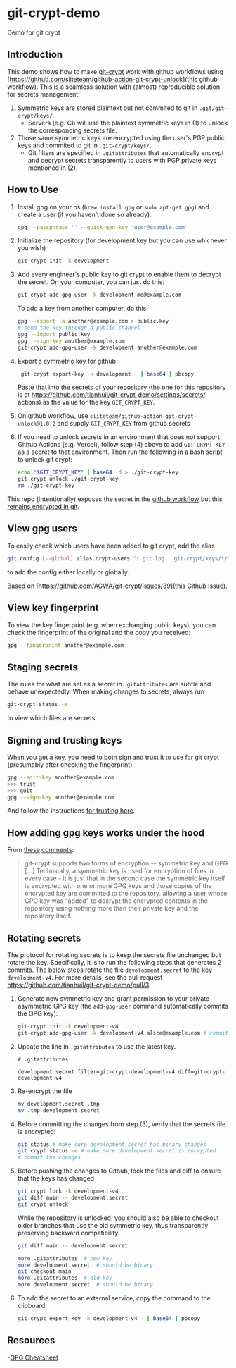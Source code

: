 # git-crypt-demo

Demo for git crypt

## Introduction

This demo shows how to make [git-crypt](https://github.com/AGWA/git-crypt) work with github workflows using [https://github.com/sliteteam/github-action-git-crypt-unlock](this github workflow).  This is a seamless solution with (almost) reproducible solution for secrets management:

1. Symmetric keys are stored plaintext but not commited to git in `.git/git-crypt/keys/`.
   - Servers (e.g. CI) will use the plaintext symmetric keys in (1) to unlock the corresponding secrets file.
2. Those same symmetric keys are encrypted using the user's PGP public keys and commited to git in `.git-crypt/keys/`.
   - Git filters are specified in `.gitattributes` that automatically encrypt and decrypt secrets transparently to users with PGP private keys mentioned in (2).

## How to Use

1. Install gpg on your os (`brew install gpg` or `sudo apt-get gpg`) and create a user (if you haven't done so already).

   ```bash
   gpg --passphrase '' --quick-gen-key 'user@example.com'
   ```

2. Initialize the repository (for development key but you can use whichever you wish)

   ```bash
   git-crypt init -k development
   ```

3. Add every engineer's public key to git crypt to enable them to decrypt the secret.  On your computer, you can just do this:

   ```bash
   git-crypt add-gpg-user -k development me@example.com
   ```

   To add a key from another computer, do this:

   ```bash
   gpg --export -a another@example.com > public.key
   # send the key through a public channel
   gpg --import public.key
   gpg --sign-key another@example.com
   git-crypt add-gpg-user -k development another@example.com
   ```

4. Export a symmetric key for github

   ```bash
    git-crypt export-key -k development - | base64 | pbcopy
   ```

   Paste that into the secrets of your repository (the one for this repository is at <https://github.com/tianhuil/git-crypt-demo/settings/secrets/>  actions) as the value for the key `GIT_CRYPT_KEY`.

5. On github workflow, use `sliteteam/github-action-git-crypt-unlock@1.0.2` and supply `GIT_CRYPT_KEY` from github secrets

6. If you need to unlock secrets in an environment that does not support Github Actions (e.g. Vercel), follow step (4) above to add `GIT_CRYPT_KEY` as a secret to that environment.  Then run the following in a bash script to unlock git crypt:

   ```bash
   echo "$GIT_CRYPT_KEY" | base64 -d > ./git-crypt-key
   git-crypt unlock ./git-crypt-key
   rm ./git-crypt-key
   ```

This repo (intentionally) exposes the secret in the [github workflow](https://github.com/tianhuil/git-crypt-demo/runs/1545130895?check_suite_focus=true) but this [remains encrypted in git](https://github.com/tianhuil/git-crypt-demo/blob/main/file.secret).

## View gpg users

To easily check which users have been added to git crypt, add the alias

```bash
git config [--global] alias.crypt-users "! git log  .git-crypt/keys/*/*/*.gpg | egrep '\\b[A-Za-z0-9._%+-]+@[A-Za-z0-9.-]+\\.[A-Za-z]{2,6}\\b'"
```

to add the config either locally or globally.

Based on [https://github.com/AGWA/git-crypt/issues/39](this Github Issue).

## View key fingerprint

To view the key fingerprint (e.g. when exchanging public keys), you can check the fingerprint of the original and the copy you received:

```bash
gpg --fingerprint another@example.com
```

## Staging secrets

The rules for what are set as a secret in `.gitattributes` are subtle and behave unexpectedly.  When making changes to secrets, always run

```bash
git-crypt status -e
```

to view which files are secrets.

## Signing and trusting keys

When you get a key, you need to both sign and trust it to use for git crypt (presumably after checking the fingerprint).

```bash
gpg --edit-key another@example.com
>>> trust
>>> quit
gpg --sign-key another@example.com
```

And follow the instructions [for trusting here](https://www.gnupg.org/gph/en/manual/x334.html).

## How adding gpg keys works under the hood

From [these](https://github.com/AGWA/git-crypt/issues/47#issuecomment-103765784) [comments](https://github.com/AGWA/git-crypt/issues/47#issuecomment-103778947):
> git-crypt supports two forms of encryption -- symmetric key and GPG [...] Technically, a symmetric key is used for encryption of files in every case - it is just that in the second case the symmetric key itself is encrypted with one or more GPG keys and those copies of the encrypted key are committed to the repository, allowing a user whose GPG key was "added" to decrypt the encrypted contents in the repository using nothing more than their private key and the repository itself.

## Rotating secrets

The protocol for rotating secrets is to keep the secrets file unchanged but
rotate the key.  Specifically, it is to run the following steps that generates 2
commits.  The below steps rotate the file `development.secret` to the key
`development-v4`.  For more details, see the pull request
<https://github.com/tianhuil/git-crypt-demo/pull/3>.

1. Generate new symmetric key and grant permission to your private asymmetric
   GPG key (the `add-gpg-user` command automatically commits the GPG key):

   ```bash
   git-crypt init -k development-v4
   git-crypt add-gpg-user -k development-v4 alice@example.com # commit generated
   ```

2. Update the line in `.gitattributes` to use the latest key.

   ```text
   # .gitattributes

   development.secret filter=git-crypt-development-v4 diff=git-crypt-development-v4
   ```

3. Re-encrypt the file

   ```bash
   mv development.secret .tmp
   mv .tmp development.secret
   ```

4. Before committing the changes from step (3), verify that the secrets file is
   encrypted:

   ```bash
   git status # make sure development.secret has binary changes
   git crypt status -e # make sure development.secret is encrypted
   # commit the changes
   ```

5. Before pushing the changes to Github, lock the files and diff to ensure that
   the keys has changed

   ```bash
   git crypt lock -k development-v4
   git diff main -- development.secret
   git crypt unlock
   ```

   While the repository is unlocked, you should also be able to checkout older
   branches that use the old symmetric key, thus transparently preserving
   backward compatibility.

   ```bash
   git diff main -- development.secret
   
   more .gitattributes  # new key
   more development.secret  # should be binary
   git checkout main
   more .gitattributes  # old key
   more development.secret  # should be binary
   ```

6. To add the secret to an external service, copy the command to the clipboard

   ```bash
   git-crypt export-key -k development-v4 - | base64 | pbcopy
   ```

## Resources

-[GPG Cheatsheet](http://irtfweb.ifa.hawaii.edu/~lockhart/gpg/)
